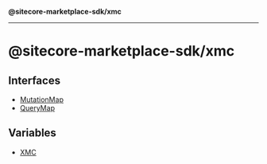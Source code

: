 **@sitecore-marketplace-sdk/xmc**

***

# @sitecore-marketplace-sdk/xmc

## Interfaces

- [MutationMap](interfaces/MutationMap.md)
- [QueryMap](interfaces/QueryMap.md)

## Variables

- [XMC](variables/XMC.md)
